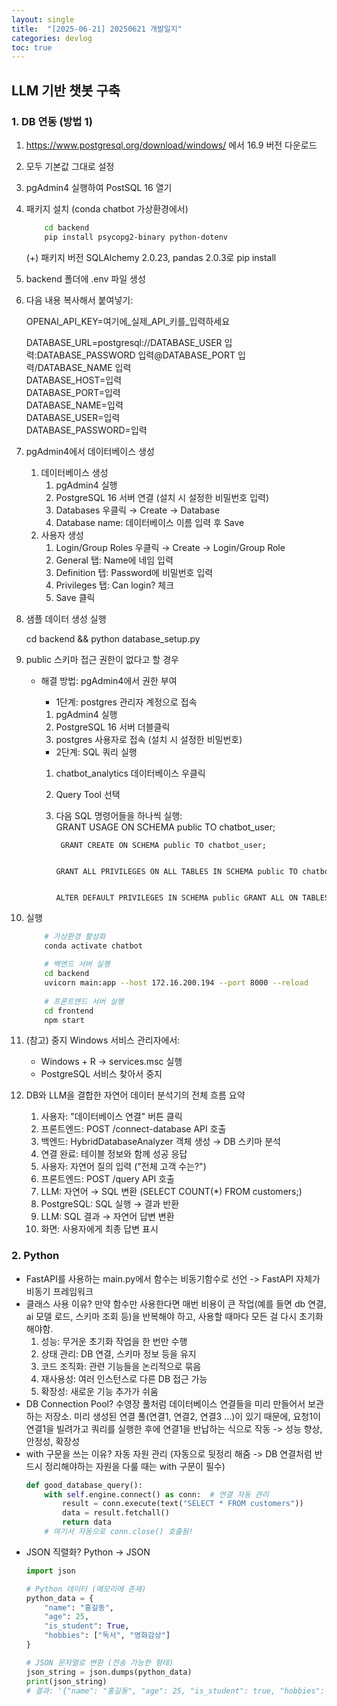 ```yaml
---
layout: single
title:  "[2025-06-21] 20250621 개발일지"
categories: devlog
toc: true
---
```


## LLM 기반 챗봇 구축

### 1. DB 연동 (방법 1)
1. https://www.postgresql.org/download/windows/ 에서 16.9 버전 다운로드

2. 모두 기본값 그대로 설정

3. pgAdmin4 실행하여 PostSQL 16 열기

4. 패키지 설치 (conda chatbot 가상환경에서)
    
    ```bash
        cd backend
        pip install psycopg2-binary python-dotenv
    ```
    
    (+) 패키지 버전 SQLAlchemy 2.0.23, pandas 2.0.3로 pip install
    
5. backend 폴더에 .env 파일 생성

6. 다음 내용 복사해서 붙여넣기:
    
    OPENAI_API_KEY=여기에_실제_API_키를_입력하세요  
    
    DATABASE_URL=postgresql://DATABASE_USER 입력:DATABASE_PASSWORD 입력@DATABASE_PORT 입력/DATABASE_NAME 입력  
    DATABASE_HOST=입력  
    DATABASE_PORT=입력  
    DATABASE_NAME=입력  
    DATABASE_USER=입력  
    DATABASE_PASSWORD=입력  
    
7. pgAdmin4에서 데이터베이스 생성
    1. 데이터베이스 생성
        1. pgAdmin4 실행
        2. PostgreSQL 16 서버 연결 (설치 시 설정한 비밀번호 입력)
        3. Databases 우클릭 → Create → Database
        4. Database name: 데이터베이스 이름 입력 후 Save
    2. 사용자 생성
        1. Login/Group Roles 우클릭 → Create → Login/Group Role
        2. General 탭: Name에 네임 입력
        3. Definition 탭: Password에 비밀번호 입력
        4. Privileges 탭: Can login? 체크 
        5. Save 클릭

8. 샘플 데이터 생성 실행
    
    cd backend && python database_setup.py
    
9. public 스키마 접근 권한이 없다고 할 경우
    
    - 해결 방법: pgAdmin4에서 권한 부여
    
        - 1단계: postgres 관리자 계정으로 접속 
        1. pgAdmin4 실행
        2. PostgreSQL 16 서버 더블클릭
        3. postgres 사용자로 접속 (설치 시 설정한 비밀번호)
        
        - 2단계: SQL 쿼리 실행
        1. chatbot_analytics 데이터베이스 우클릭
        2. Query Tool 선택
        3. 다음 SQL 명령어들을 하나씩 실행:  
                GRANT USAGE ON SCHEMA public TO chatbot_user;
                
                GRANT CREATE ON SCHEMA public TO chatbot_user;
                
                GRANT ALL PRIVILEGES ON ALL TABLES IN SCHEMA public TO chatbot_user;
                
                ALTER DEFAULT PRIVILEGES IN SCHEMA public GRANT ALL ON TABLES TO chatbot_user;  

10. 실행
    ```bash
        # 가상환경 활성화
        conda activate chatbot
        
        # 백엔드 서버 실행
        cd backend
        uvicorn main:app --host 172.16.200.194 --port 8000 --reload
        
        # 프론트엔드 서버 실행
        cd frontend
        npm start
    ```

11. (참고) 중지
    Windows 서비스 관리자에서:
    - Windows + R → services.msc 실행
    - PostgreSQL 서비스 찾아서 중지

12. DB와 LLM을 결합한 자연어 데이터 분석기의 전체 흐름 요약
    1. 사용자: "데이터베이스 연결" 버튼 클릭
    2. 프론트엔드: POST /connect-database API 호출
    3. 백엔드: HybridDatabaseAnalyzer 객체 생성 → DB 스키마 분석
    4. 연결 완료: 테이블 정보와 함께 성공 응답
    5. 사용자: 자연어 질의 입력 ("전체 고객 수는?")
    6. 프론트엔드: POST /query API 호출
    7. LLM: 자연어 → SQL 변환 (SELECT COUNT(*) FROM customers;)
    8. PostgreSQL: SQL 실행 → 결과 반환
    9. LLM: SQL 결과 → 자연어 답변 변환
    10. 화면: 사용자에게 최종 답변 표시

### 2. Python
- FastAPI를 사용하는 main.py에서 함수는 비동기함수로 선언 -> FastAPI 자체가 비동기 프레임워크
- 클래스 사용 이유? 만약 함수만 사용한다면 매번 비용이 큰 작업(예를 들면 db 연결, ai 모델 로드, 스키마 조회 등)을 반복해야 하고, 사용할 때마다 모든 걸 다시 초기화 해야함.
    1. 성능: 무거운 초기화 작업을 한 번만 수행
    2. 상태 관리: DB 연결, 스키마 정보 등을 유지
    3. 코드 조직화: 관련 기능들을 논리적으로 묶음
    4. 재사용성: 여러 인스턴스로 다른 DB 접근 가능
    5. 확장성: 새로운 기능 추가가 쉬움
- DB Connection Pool? 수영장 풀처럼 데이터베이스 연결들을 미리 만들어서 보관하는 저장소. 미리 생성된 연결 풀(연결1, 연결2, 연결3 ...)이 있기 때문에, 요청1이 연결1을 빌려가고 쿼리를 실행한 후에 연결1을 반납하는 식으로 작동 -> 성능 향상, 안정성, 확장성
- with 구문을 쓰는 이유? 자동 자원 관리 (자동으로 뒷정리 해줌 -> DB 연결처럼 반드시 정리해야하는 자원을 다룰 때는 with 구문이 필수)
    ```python
    def good_database_query():
        with self.engine.connect() as conn:  # 연결 자동 관리
            result = conn.execute(text("SELECT * FROM customers"))
            data = result.fetchall()
            return data
        # 여기서 자동으로 conn.close() 호출됨!
    ```
- JSON 직렬화? Python -> JSON
    ```python
    import json

    # Python 데이터 (메모리에 존재)
    python_data = {
        "name": "홍길동",
        "age": 25,
        "is_student": True,
        "hobbies": ["독서", "영화감상"]
    }

    # JSON 문자열로 변환 (전송 가능한 형태)
    json_string = json.dumps(python_data)
    print(json_string)
    # 결과: '{"name": "홍길동", "age": 25, "is_student": true, "hobbies": ["독서", "영화감상"]}'
    ```
